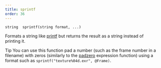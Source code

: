 ```yaml
---
title: sprintf
order: 36
---
```

`string  sprintf(string format, ...)`

Formats a string like [printf](/en/houdini-vex/utility/printf "Prints values to the console which started the VEX program.") but returns the result as a
string instead of printing it.

Tip
You can use this function pad a number (such as the frame number in a filename) with zeros (similarly to the [padzero](../../expressions/padzero.html "Returns a string padding a number to a given length with zeros.") expression function) using a format such as `sprintf("texture%04d.exr", @Frame)`.

